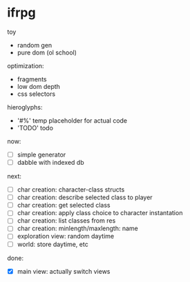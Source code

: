 # ifrpg

toy
- random gen
- pure dom (ol school)

optimization:
- fragments
- low dom depth
- css selectors

hieroglyphs:
- '#%' temp placeholder for actual code
- 'TODO' todo

now:
- [ ] simple generator
- [ ] dabble with indexed db

next:
- [ ] char creation: character-class structs
- [ ] char creation: describe selected class to player
- [ ] char creation: get selected class
- [ ] char creation: apply class choice to character instantation
- [ ] char creation: list classes from res
- [ ] char creation: minlength/maxlength: name
- [ ] exploration view: random daytime
- [ ] world: store daytime, etc

done:
- [x] main view: actually switch views
